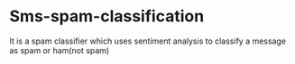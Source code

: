 # Sms-spam-classification
It is a spam classifier which uses sentiment analysis to classify a message as spam or ham(not spam)
